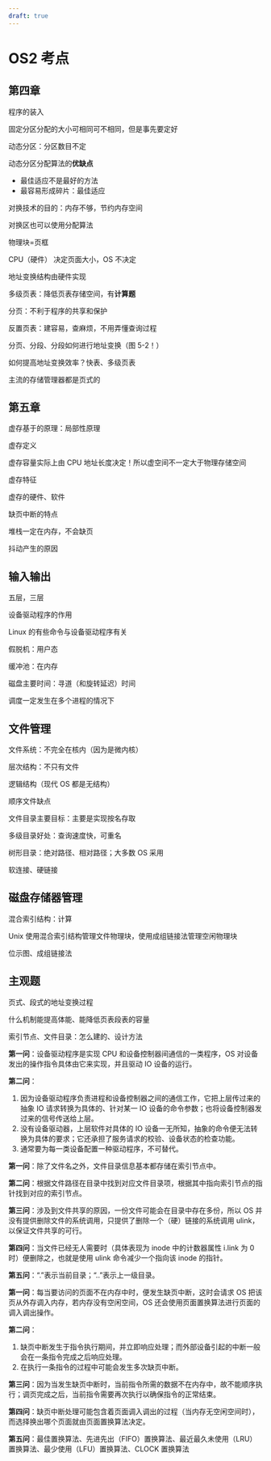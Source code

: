 ```yaml
---
draft: true
---
```


# OS2 考点

## 第四章

程序的装入

固定分区分配的大小可相同可不相同，但是事先要定好

动态分区：分区数目不定

动态分区分配算法的**优缺点**

- 最佳适应不是最好的方法
- 最容易形成碎片：最佳适应

对换技术的目的：内存不够，节约内存空间

对换区也可以使用分配算法

物理块=页框

CPU（硬件） 决定页面大小，OS 不决定

地址变换结构由硬件实现

多级页表：降低页表存储空间，有**计算题**

分页：不利于程序的共享和保护

反置页表：建容易，查麻烦，不用弄懂查询过程

分页、分段、分段如何进行地址变换（图 5-2！）

如何提高地址变换效率？快表、多级页表

主流的存储管理器都是页式的

## 第五章

虚存基于的原理：局部性原理

虚存定义

虚存容量实际上由 CPU 地址长度决定！所以虚空间不一定大于物理存储空间

虚存特征

虚存的硬件、软件

缺页中断的特点

堆栈一定在内存，不会缺页

抖动产生的原因

## 输入输出

五层，三层

设备驱动程序的作用

Linux 的有些命令与设备驱动程序有关

假脱机：用户态

缓冲池：在内存

磁盘主要时间：寻道（和旋转延迟）时间

调度一定发生在多个进程的情况下

## 文件管理

文件系统：不完全在核内（因为是微内核）

层次结构：不只有文件

逻辑结构（现代 OS 都是无结构）

顺序文件缺点

文件目录主要目标：主要是实现按名存取

多级目录好处：查询速度快，可重名

树形目录：绝对路径、相对路径；大多数 OS 采用

软连接、硬链接

## 磁盘存储器管理

混合索引结构：计算

Unix 使用混合索引结构管理文件物理块，使用成组链接法管理空闲物理块

位示图、成组链接法

## 主观题

页式、段式的地址变换过程

什么机制能提高体能、能降低页表段表的容量

索引节点、文件目录：怎么建的、设计方法







**第一问**：设备驱动程序是实现 CPU 和设备控制器间通信的一类程序，OS 对设备发出的操作指令具体由它来实现，并且驱动 IO 设备的运行。

**第二问**：

1. 因为设备驱动程序负责进程和设备控制器之间的通信工作，它把上层传过来的抽象 IO 请求转换为具体的、针对某一 IO 设备的命令参数；也将设备控制器发过来的信号传送给上层。
2. 没有设备驱动器，上层软件对具体的 IO 设备一无所知，抽象的命令便无法转换为具体的要求；它还承担了服务请求的校验、设备状态的检查功能。
3. 通常要为每一类设备配置一种驱动程序，不可替代。



**第一问**：除了文件名之外，文件目录信息基本都存储在索引节点中。

**第二问**：根据文件路径在目录中找到对应文件目录项，根据其中指向索引节点的指针找到对应的索引节点。

**第三问**：涉及到文件共享的原因，一份文件可能会在目录中存在多份，所以 OS 并没有提供删除文件的系统调用，只提供了删除一个（硬）链接的系统调用 ulink，以保证文件共享的可行。

**第四问**：当文件已经无人需要时（具体表现为 inode 中的计数器属性 i.link 为 0 时）便删除之，也就是使用 ulink 命令减少一个指向该 inode 的指针。

**第五问**：“.”表示当前目录；“..”表示上一级目录。





**第一问**：每当要访问的页面不在内存中时，便发生缺页中断，这时会请求 OS 把该页从外存调入内存，若内存没有空闲空间，OS 还会使用页面置换算法进行页面的调入调出操作。

**第二问**：

1. 缺页中断发生于指令执行期间，并立即响应处理；而外部设备引起的中断一般会在一条指令完成之后响应处理。
2. 在执行一条指令的过程中可能会发生多次缺页中断。

**第三问**：因为当发生缺页中断时，当前指令所需的数据不在内存中，故不能顺序执行；调页完成之后，当前指令需要再次执行以确保指令的正常结束。

**第四问**：缺页中断处理可能包含着页面调入调出的过程（当内存无空闲空间时），而选择换出哪个页面就由页面置换算法决定。

**第五问**：最佳置换算法、先进先出（FIFO）置换算法、最近最久未使用（LRU）置换算法、最少使用（LFU）置换算法、CLOCK 置换算法